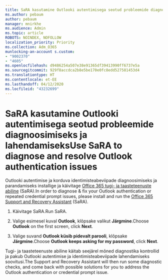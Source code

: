 ```yaml
---
title: SaRA kasutamine Outlooki autentimisega seotud probleemide diagnoosimiseks ja lahendamiseks
ms.author: pebaum
author: pebaum
manager: mnirkhe
ms.audience: Admin
ms.topic: article
ROBOTS: NOINDEX, NOFOLLOW
localization_priority: Priority
ms.collection: Adm_O365
munlocking-an-account s.custom:
- "9002370"
- "4605"
ms.openlocfilehash: d9486254a507e38e91365df39413990ff6737e5a
ms.sourcegitcommit: 929f8accdca2b8e5be170e0fc8edd527581453d4
ms.translationtype: HT
ms.contentlocale: et-EE
ms.lasthandoff: 04/12/2020
ms.locfileid: "43232699"
---
```

# <a name="use-sara-to-diagnose-and-resolve-outlook-authentication-issues"></a><span data-ttu-id="ca3a6-102">SaRA kasutamine Outlooki autentimisega seotud probleemide diagnoosimiseks ja lahendamiseks</span><span class="sxs-lookup"><span data-stu-id="ca3a6-102">Use SaRA to diagnose and resolve Outlook authentication issues</span></span>

<span data-ttu-id="ca3a6-103">Outlooki autentimise ja korduva identimisteabeviipade diagnoosimiseks ja parandamiseks installige ja käivitage [Office 365 tugi- ja taasteteenuste abiline](https://diagnostics.office.com/#/) (SaRA).</span><span class="sxs-lookup"><span data-stu-id="ca3a6-103">In order to diagnose & fix your Outlook authentication or repeated credential prompt issues, please install and run the [Office 365 Support and Recovery Assistant](https://diagnostics.office.com/#/) (SaRA).</span></span>

1. <span data-ttu-id="ca3a6-104">Käivitage SaRA.</span><span class="sxs-lookup"><span data-stu-id="ca3a6-104">Run SaRA.</span></span>

2. <span data-ttu-id="ca3a6-105">Valige esimesel kuval **Outlook**, klõpsake valikut **Järgmine**.</span><span class="sxs-lookup"><span data-stu-id="ca3a6-105">Choose **Outlook** on the first screen, click **Next**.</span></span>

3. <span data-ttu-id="ca3a6-106">Valige suvand **Outlook küsib pidevalt parooli**, klõpsake **Järgmine**.</span><span class="sxs-lookup"><span data-stu-id="ca3a6-106">Choose **Outlook keeps asking for my password**, click **Next**.</span></span>

<span data-ttu-id="ca3a6-107">Tugi- ja taasteteenuste abiline käitab seejärel mõned diagnostika kontrollid ja pakub Outlooki autentimise ja identimisteabeviipade lahendamiseks soovitusi.</span><span class="sxs-lookup"><span data-stu-id="ca3a6-107">The Support and Recovery Assistant will then run some diagnostic checks, and come back with possible solutions for you to address the Outlook authentication or credential prompt issue.</span></span>
